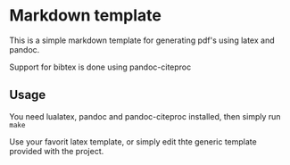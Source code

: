 # Markdown template
This is a simple markdown template for generating pdf's using latex and pandoc.

Support for bibtex is done using pandoc-citeproc

## Usage
You need lualatex, pandoc and pandoc-citeproc installed, then simply run `make`

Use your favorit latex template, or simply edit thte generic template provided with the project.




